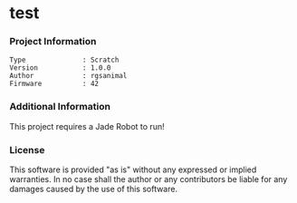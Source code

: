 test
================



### Project Information
```
Type              : Scratch
Version           : 1.0.0
Author            : rgsanimal
Firmware          : 42
```

### Additional Information
This project requires a Jade Robot to run!

### License
This software is provided "as is" without any expressed or implied warranties.  In no case shall the author or any contributors be liable for any damages caused by the use of this software.

